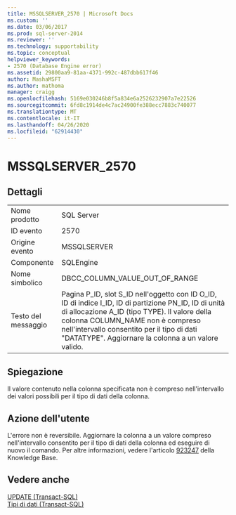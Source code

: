 ```yaml
---
title: MSSQLSERVER_2570 | Microsoft Docs
ms.custom: ''
ms.date: 03/06/2017
ms.prod: sql-server-2014
ms.reviewer: ''
ms.technology: supportability
ms.topic: conceptual
helpviewer_keywords:
- 2570 (Database Engine error)
ms.assetid: 29800aa9-81aa-4371-992c-487dbb617f46
author: MashaMSFT
ms.author: mathoma
manager: craigg
ms.openlocfilehash: 5169e030246b8f5a834e6a2526232907a7e22526
ms.sourcegitcommit: 6fd8c1914de4c7ac24900fe388ecc7883c740077
ms.translationtype: MT
ms.contentlocale: it-IT
ms.lasthandoff: 04/26/2020
ms.locfileid: "62914430"
---
```

# <a name="mssqlserver_2570"></a>MSSQLSERVER_2570
    
## <a name="details"></a>Dettagli  
  
|||  
|-|-|  
|Nome prodotto|SQL Server|  
|ID evento|2570|  
|Origine evento|MSSQLSERVER|  
|Componente|SQLEngine|  
|Nome simbolico|DBCC_COLUMN_VALUE_OUT_OF_RANGE|  
|Testo del messaggio|Pagina P_ID, slot S_ID nell'oggetto con ID O_ID, ID di indice I_ID, ID di partizione PN_ID, ID di unità di allocazione A_ID (tipo TYPE). Il valore della colonna COLUMN_NAME non è compreso nell'intervallo consentito per il tipo di dati "DATATYPE". Aggiornare la colonna a un valore valido.|  
  
## <a name="explanation"></a>Spiegazione  
 Il valore contenuto nella colonna specificata non è compreso nell'intervallo dei valori possibili per il tipo di dati della colonna.  
  
## <a name="user-action"></a>Azione dell'utente  
 L'errore non è reversibile. Aggiornare la colonna a un valore compreso nell'intervallo consentito per il tipo di dati della colonna ed eseguire di nuovo il comando.  Per altre informazioni, vedere l'articolo [923247](https://support.microsoft.com/kb/923247) della Knowledge Base.  
  
## <a name="see-also"></a>Vedere anche  
 [UPDATE &#40;Transact-SQL&#41;](/sql/t-sql/queries/update-transact-sql)   
 [Tipi di dati &#40;Transact-SQL&#41;](/sql/t-sql/data-types/data-types-transact-sql)  
  
  
